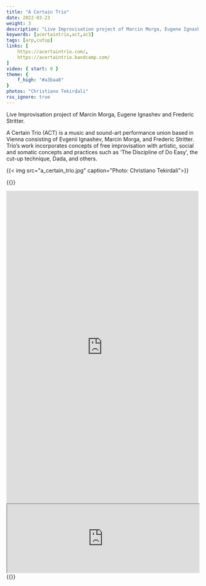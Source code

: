```yaml
---
title: "A Certain Trio"
date: 2022-03-23
weight: 3
description: "Live Improvisation project of Marcin Morga, Eugene Ignashev and Frederic Stritter"
keywords: [acertaintrio,act,ac3]
tags: [arp,cutup]
links: [
    https://acertaintrio.com/,
    https://acertaintrio.bandcamp.com/
]
video: { start: 0 }
theme: {
    f_high: "#a3baa8"
}
photos: "Christiano Tekirdali"
rss_ignore: true
---
```

Live Improvisation project of Marcin Morga, Eugene Ignashev and Frederic Stritter.

A Certain Trio (ACT) is a music and sound-art performance union based in Vienna consisting of Evgenii Ignashev, Marcin Morga, and Frederic Stritter. Trio’s work incorporates concepts of free improvisation with artistic, social and somatic concepts and practices such as ‘The Discipline of Do Easy’, the cut-up technique, Dada, and others.

{{< img src="a_certain_trio.jpg" caption="Photo: Christiano Tekirdali">}}

{{<html>}}
<div>
<iframe style="border: 0; width: 100%; height: 820px;" title="A Certain Trio" src="https://bandcamp.com/EmbeddedPlayer/track=1593118165/size=large/bgcol=ffffff/linkcol=0687f5/tracklist=false/transparent=true/" seamless></iframe>
</div>
<div>
<iframe style="width: width: 100%; height: 180px;" src="https://open.spotify.com/embed/artist/3Q1S7rX8jXRFiWdqTVgxN2?utm_source=generator" width="100%" height="350" title="A Certain Trio" allowfullscreen="" allow="autoplay; clipboard-write; encrypted-media; fullscreen; picture-in-picture" loading="lazy"></iframe>
</div>
{{</html>}}
